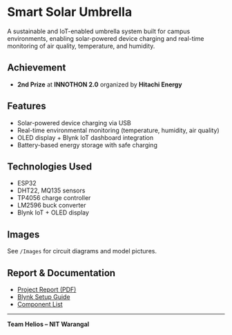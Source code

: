 # Smart Solar Umbrella 

A sustainable and IoT-enabled umbrella system built for campus environments, enabling solar-powered device charging and real-time monitoring of air quality, temperature, and humidity.

##  Achievement
-  **2nd Prize** at **INNOTHON 2.0** organized by **Hitachi Energy**

## Features
- Solar-powered device charging via USB
- Real-time environmental monitoring (temperature, humidity, air quality)
- OLED display + Blynk IoT dashboard integration
- Battery-based energy storage with safe charging

## Technologies Used
- ESP32
- DHT22, MQ135 sensors
- TP4056 charge controller
- LM2596 buck converter
- Blynk IoT + OLED display

## Images
See `/Images` for circuit diagrams and model pictures.

## Report & Documentation
- [Project Report (PDF)](/Report/)
- [Blynk Setup Guide](/Docs/Blynk_Setup_Guide.md)
- [Component List](/Docs/Component_List.md)

---

**Team Helios – NIT Warangal**  
